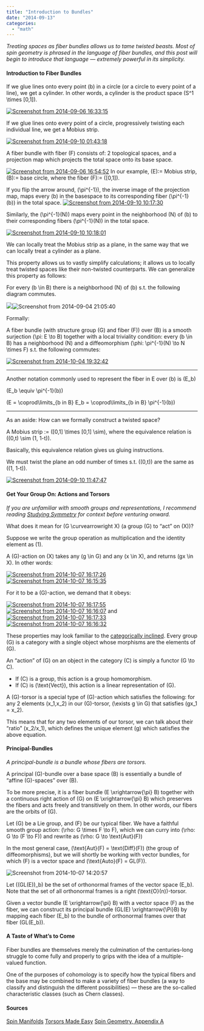 ```yaml
---
title: "Introduction to Bundles"
date: "2014-09-13"
categories: 
  - "math"
---
```


_Treating spaces as fiber bundles allows us to tame twisted beasts. Most of spin geometry is phrased in the language of fiber bundles, and this post will begin to introduce that language — extremely powerful in its simplicity._

#### Introduction to Fiber Bundles

If we glue lines onto every point \(b\) in a circle (or a circle to every point of a line), we get a cylinder. In other words, a cylinder is the product space \(S^1 \times [0,1]\).

[![Screenshot from 2014-09-06 16:33:15](/wp-content/uploads/2014/09/Screenshot-from-2014-09-06-163315.png)](/wp-content/uploads/2014/09/Screenshot-from-2014-09-06-163315.png)

If we glue lines onto every point of a circle, progressively twisting each individual line, we get a Mobius strip.

[![Screenshot from 2014-09-10 01:43:18](/wp-content/uploads/2014/09/Screenshot-from-2014-09-10-014318-300x228-1.png)](/wp-content/uploads/2014/09/Screenshot-from-2014-09-10-014318-300x228-1.png)

A fiber bundle with fiber \(F\) consists of: 2 topological spaces, and a projection map which projects the total space onto its base space.

[![Screenshot from 2014-09-06 16:54:52](/wp-content/uploads/2014/09/Screenshot-from-2014-09-06-165452.png)](/wp-content/uploads/2014/09/Screenshot-from-2014-09-06-165452.png) In our example, \(E\):= Mobius strip, \(B\):= base circle, where the fiber \(F\):= \([0,1]\).

If you flip the arrow around, \(\pi^{-1}\), the inverse image of the projection map, maps every \(b\) in the basespace to its corresponding fiber \(\pi^{-1}(b)\) in the total space. [![Screenshot from 2014-09-10 10:17:30](/wp-content/uploads/2014/09/Screenshot-from-2014-09-10-101730.png)](/wp-content/uploads/2014/09/Screenshot-from-2014-09-10-101730.png)

Similarly, the \(\pi^{-1}(N)\) maps every point in the neighborhood \(N\) of \(b\) to their corresponding fibers \(\pi^{-1}(N)\) in the total space.

[![Screenshot from 2014-09-10 10:18:01](/wp-content/uploads/2014/09/Screenshot-from-2014-09-10-101801.png)](/wp-content/uploads/2014/09/Screenshot-from-2014-09-10-101801.png)

We can locally treat the Mobius strip as a plane, in the same way that we can locally treat a cylinder as a plane.

This property allows us to vastly simplify calculations; it allows us to locally treat twisted spaces like their non-twisted counterparts. We can generalize this property as follows:

For every \(b \in B\) there is a neighborhood \(N\) of \(b\) s.t. the following diagram commutes.

![](/wp-content/uploads/2014/09/hackpad.com_vhXUfcM1d0c_p.230853_1410251804257_undefined.png)![Screenshot from 2014-09-04 21:05:40](/wp-content/uploads/2014/09/Screenshot-from-2014-09-04-210540.png)

Formally:

A fiber bundle (with structure group \(G\) and fiber \(F\)) over \(B\) is a smooth surjection \(\pi: E \to B\) together with a local triviality condition: every \(b \in B\) has a neighborhood \(N\) and a diffeomorphism \(\phi: \pi^{-1}(N) \to N \times F\) s.t. the following commutes:

[![Screenshot from 2014-10-04 19:32:42](/wp-content/uploads/2014/09/Screenshot-from-2014-10-04-193242.png)](/wp-content/uploads/2014/09/Screenshot-from-2014-10-04-193242.png)

* * *

Another notation commonly used to represent the fiber in E over \(b\) is \(E_b\)

\(E_b \equiv \pi^{-1}(b)\)

\(E = \coprod\limits_{b in B} E_b = \coprod\limits_{b in B} \pi^{-1}(b)\)

* * *

As an aside: How can we formally construct a twisted space?

A Mobius strip := \([0,1] \times [0,1] \sim\), where the equivalence relation is \((0,t) \sim (1, 1-t)\).

Basically, this equivalence relation gives us gluing instructions.

We must twist the plane an odd number of times s.t. \((0,t)\) are the same as \((1, 1-t)\).

[![Screenshot from 2014-09-10 11:47:47](/wp-content/uploads/2014/09/Screenshot-from-2014-09-10-114747.png)](/wp-content/uploads/2014/09/Screenshot-from-2014-09-10-114747.png)

#### Get Your Group On: Actions and Torsors

_If you are unfamiliar with smooth groups and representations, I recommend reading [Studying Symmetry](/studying-symmetry/) for context before venturing onward._

What does it mean for \(G \curvearrowright X\) (a group \(G\) to “act” on \(X\))?

Suppose we write the group operation as multiplication and the identity element as \(1\).

A \(G\)-action on \(X\) takes any \(g \in G\) and any \(x \in X\), and returns \(gx \in X\). In other words:

[![Screenshot from 2014-10-07 16:17:26](/wp-content/uploads/2014/09/Screenshot-from-2014-10-07-161726.png)](/wp-content/uploads/2014/09/Screenshot-from-2014-10-07-161726.png)[![Screenshot from 2014-10-07 16:15:35](/wp-content/uploads/2014/09/Screenshot-from-2014-10-07-161535.png)](/wp-content/uploads/2014/09/Screenshot-from-2014-10-07-161535.png)

For it to be a \(G\)-action, we demand that it obeys:

[![Screenshot from 2014-10-07 16:17:55](/wp-content/uploads/2014/09/Screenshot-from-2014-10-07-161755.png)](/wp-content/uploads/2014/09/Screenshot-from-2014-10-07-161755.png) [![Screenshot from 2014-10-07 16:16:07](/wp-content/uploads/2014/09/Screenshot-from-2014-10-07-161607.png)](/wp-content/uploads/2014/09/Screenshot-from-2014-10-07-161607.png) and [![Screenshot from 2014-10-07 16:17:33](/wp-content/uploads/2014/09/Screenshot-from-2014-10-07-161733.png)](/wp-content/uploads/2014/09/Screenshot-from-2014-10-07-161733.png) [![Screenshot from 2014-10-07 16:16:32](/wp-content/uploads/2014/09/Screenshot-from-2014-10-07-161632.png)](/wp-content/uploads/2014/09/Screenshot-from-2014-10-07-161632.png)

These properties may look familiar to the [categorically inclined](/categorical-language/). Every group \(G\) is a category with a single object whose morphisms are the elements of \(G\).

An “action” of \(G\) on an object in the category \(C\) is simply a functor \(G \to C\).

- If \(C\) is a group, this action is a group homomorphism.
- If \(C\) is \(\text{Vect}\), this action is a linear representation of \(G\).

A \(G\)-torsor is a special type of \(G\)-action which satisfies the following: for any 2 elements \(x_1,x_2\) in our \(G\)-torsor, \(\exists g \in G\) that satisfies \(gx_1 = x_2\).

This means that for any two elements of our torsor, we can talk about their “ratio” \(x_2/x_1\), which defines the unique element \(g\) which satisfies the above equation.

#### Principal-Bundles

_A principal-bundle is a bundle whose fibers are torsors._

A principal \(G\)-bundle over a base space \(B\) is essentially a bundle of “affine \(G\)-spaces” over \(B\).

To be more precise, it is a fiber bundle \(E \xrightarrow{\pi} B\) together with a continuous right action of \(G\) on \(E \xrightarrow{\pi} B\) which preserves the fibers and acts freely and transitively on them. In other words, our fibers are the orbits of \(G\).

Let \(G\) be a Lie group, and \(F\) be our typical fiber. We have a faithful smooth group action: \(\rho: G \times F \to F\), which we can curry into \(\rho: G \to (F \to F)\) and rewrite as \(\rho: G \to \text{Aut}(F)\)

In the most general case, \(\text{Aut}(F) = \text{Diff}(F)\) (the group of diffeomorphisms), but we will shortly be working with vector bundles, for which \(F\) is a vector space and \(\text{Auto}(F) = GL(F)\).

![Screenshot from 2014-10-07 14:20:57](/wp-content/uploads/2014/09/Screenshot-from-2014-10-07-142057.png)

Let \((GL(E))_b\) be the set of orthonormal frames of the vector space \(E_b\). Note that the set of all orthonormal frames is a right \(\text{O}(n)\)-torsor.

Given a vector bundle \(E \xrightarrow{\pi} B\) with a vector space \(F\) as the fiber, we can construct its principal bundle \(GL(E) \xrightarrow{\Pi}B\) by mapping each fiber \(E_b\) to the bundle of orthonormal frames over that fiber \(GL(E_b)\).

#### A Taste of What’s to Come

Fiber bundles are themselves merely the culmination of the centuries-long struggle to come fully and properly to grips with the idea of a multiple-valued function.

One of the purposes of cohomology is to specify how the typical fibers and the base may be combined to make a variety of fiber bundles (a way to classify and distinguish the different possibilities) — these are the so-called characteristic classes (such as Chern classes).

#### Sources

[Spin Manifolds](http://empg.maths.ed.ac.uk/Activities/Spin/Lecture4.pdf) [Torsors Made Easy](http://math.ucr.edu/home/baez/torsors.html) [Spin Geometry, Appendix A](http://www.indiana.edu/~jfdavis/teaching/m721/resources/spingeometry.pdf)
